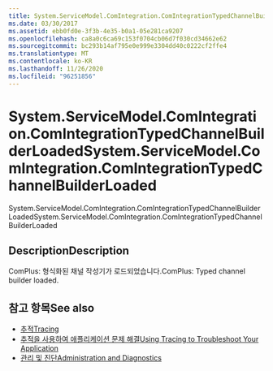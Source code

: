 ```yaml
---
title: System.ServiceModel.ComIntegration.ComIntegrationTypedChannelBuilderLoaded
ms.date: 03/30/2017
ms.assetid: ebb0fd0e-3f3b-4e35-b0a1-05e281ca9207
ms.openlocfilehash: ca8a0c6ca69c153f0704cb06d7f030cd34662e62
ms.sourcegitcommit: bc293b14af795e0e999e3304dd40c0222cf2ffe4
ms.translationtype: MT
ms.contentlocale: ko-KR
ms.lasthandoff: 11/26/2020
ms.locfileid: "96251856"
---
```

# <a name="systemservicemodelcomintegrationcomintegrationtypedchannelbuilderloaded"></a><span data-ttu-id="73da3-102">System.ServiceModel.ComIntegration.ComIntegrationTypedChannelBuilderLoaded</span><span class="sxs-lookup"><span data-stu-id="73da3-102">System.ServiceModel.ComIntegration.ComIntegrationTypedChannelBuilderLoaded</span></span>

<span data-ttu-id="73da3-103">System.ServiceModel.ComIntegration.ComIntegrationTypedChannelBuilderLoaded</span><span class="sxs-lookup"><span data-stu-id="73da3-103">System.ServiceModel.ComIntegration.ComIntegrationTypedChannelBuilderLoaded</span></span>  
  
## <a name="description"></a><span data-ttu-id="73da3-104">Description</span><span class="sxs-lookup"><span data-stu-id="73da3-104">Description</span></span>  

 <span data-ttu-id="73da3-105">ComPlus: 형식화된 채널 작성기가 로드되었습니다.</span><span class="sxs-lookup"><span data-stu-id="73da3-105">ComPlus: Typed channel builder loaded.</span></span>  
  
## <a name="see-also"></a><span data-ttu-id="73da3-106">참고 항목</span><span class="sxs-lookup"><span data-stu-id="73da3-106">See also</span></span>

- [<span data-ttu-id="73da3-107">추적</span><span class="sxs-lookup"><span data-stu-id="73da3-107">Tracing</span></span>](index.md)
- [<span data-ttu-id="73da3-108">추적을 사용하여 애플리케이션 문제 해결</span><span class="sxs-lookup"><span data-stu-id="73da3-108">Using Tracing to Troubleshoot Your Application</span></span>](using-tracing-to-troubleshoot-your-application.md)
- [<span data-ttu-id="73da3-109">관리 및 진단</span><span class="sxs-lookup"><span data-stu-id="73da3-109">Administration and Diagnostics</span></span>](../index.md)
